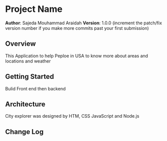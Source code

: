 # Project Name

**Author**: Sajeda Mouhammad Araidah
**Version**: 1.0.0 (increment the patch/fix version number if you make more commits past your first submission)

## Overview
This Application to help Peploe in USA to know more about areas and locations and weather

## Getting Started
Bulid Front end then backend 

## Architecture
City explorer was designed by HTM, CSS JavaScript and Node.js

## Change Log
<!-- Use this area to document the iterative changes made to your application as each feature is successfully implemented. Use time stamps. Here's an examples:

01-01-2001 4:59pm - Application now has a fully-functional express server, with a GET route for the location resource.

## Credits and Collaborations
<!-- Give credit (and a link) to other people or resources that helped you build this application. -->

